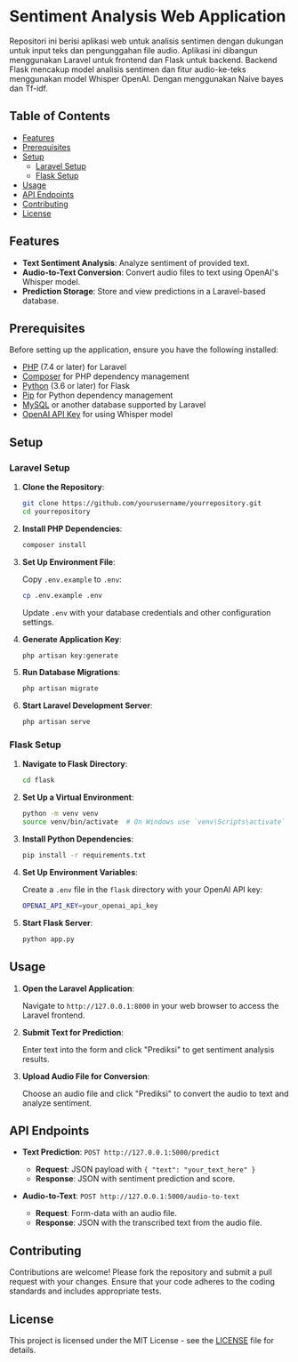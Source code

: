 # Sentiment Analysis Web Application

Repositori ini berisi aplikasi web untuk analisis sentimen dengan dukungan untuk input teks dan pengunggahan file audio. Aplikasi ini dibangun menggunakan Laravel untuk frontend dan Flask untuk backend. Backend Flask mencakup model analisis sentimen dan fitur audio-ke-teks menggunakan model Whisper OpenAI. Dengan menggunakan Naive bayes dan Tf-idf.

## Table of Contents

- [Features](#features)
- [Prerequisites](#prerequisites)
- [Setup](#setup)
  - [Laravel Setup](#laravel-setup)
  - [Flask Setup](#flask-setup)
- [Usage](#usage)
- [API Endpoints](#api-endpoints)
- [Contributing](#contributing)
- [License](#license)

## Features

- **Text Sentiment Analysis**: Analyze sentiment of provided text.
- **Audio-to-Text Conversion**: Convert audio files to text using OpenAI's Whisper model.
- **Prediction Storage**: Store and view predictions in a Laravel-based database.

## Prerequisites

Before setting up the application, ensure you have the following installed:

- [PHP](https://www.php.net/) (7.4 or later) for Laravel
- [Composer](https://getcomposer.org/) for PHP dependency management
- [Python](https://www.python.org/) (3.6 or later) for Flask
- [Pip](https://pip.pypa.io/en/stable/) for Python dependency management
- [MySQL](https://www.mysql.com/) or another database supported by Laravel
- [OpenAI API Key](https://beta.openai.com/signup/) for using Whisper model

## Setup

### Laravel Setup

1. **Clone the Repository**:

    ```bash
    git clone https://github.com/yourusername/yourrepository.git
    cd yourrepository
    ```

2. **Install PHP Dependencies**:

    ```bash
    composer install
    ```

3. **Set Up Environment File**:

    Copy `.env.example` to `.env`:

    ```bash
    cp .env.example .env
    ```

    Update `.env` with your database credentials and other configuration settings.

4. **Generate Application Key**:

    ```bash
    php artisan key:generate
    ```

5. **Run Database Migrations**:

    ```bash
    php artisan migrate
    ```

6. **Start Laravel Development Server**:

    ```bash
    php artisan serve
    ```

### Flask Setup

1. **Navigate to Flask Directory**:

    ```bash
    cd flask
    ```

2. **Set Up a Virtual Environment**:

    ```bash
    python -m venv venv
    source venv/bin/activate  # On Windows use `venv\Scripts\activate`
    ```

3. **Install Python Dependencies**:

    ```bash
    pip install -r requirements.txt
    ```

4. **Set Up Environment Variables**:

    Create a `.env` file in the `flask` directory with your OpenAI API key:

    ```bash
    OPENAI_API_KEY=your_openai_api_key
    ```

5. **Start Flask Server**:

    ```bash
    python app.py
    ```

## Usage

1. **Open the Laravel Application**:

   Navigate to `http://127.0.0.1:8000` in your web browser to access the Laravel frontend.

2. **Submit Text for Prediction**:

   Enter text into the form and click "Prediksi" to get sentiment analysis results.

3. **Upload Audio File for Conversion**:

   Choose an audio file and click "Prediksi" to convert the audio to text and analyze sentiment.

## API Endpoints

- **Text Prediction**: `POST http://127.0.0.1:5000/predict`
  - **Request**: JSON payload with `{ "text": "your_text_here" }`
  - **Response**: JSON with sentiment prediction and score.

- **Audio-to-Text**: `POST http://127.0.0.1:5000/audio-to-text`
  - **Request**: Form-data with an audio file.
  - **Response**: JSON with the transcribed text from the audio file.

## Contributing

Contributions are welcome! Please fork the repository and submit a pull request with your changes. Ensure that your code adheres to the coding standards and includes appropriate tests.

## License

This project is licensed under the MIT License - see the [LICENSE](LICENSE) file for details.


